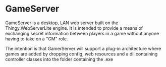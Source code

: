 # GameServer
GameServer is a desktop, LAN web server built on the Thingy.WebServerLite engine. It is intended to provide a means of exchanging secret information between players in a game without anyone having to take on a "GM" role.

The intention is that GamerServer will support a plug-in architecture where games are added by dropping config, web resources and a dll containing controller classes into the folder containing the .exe
